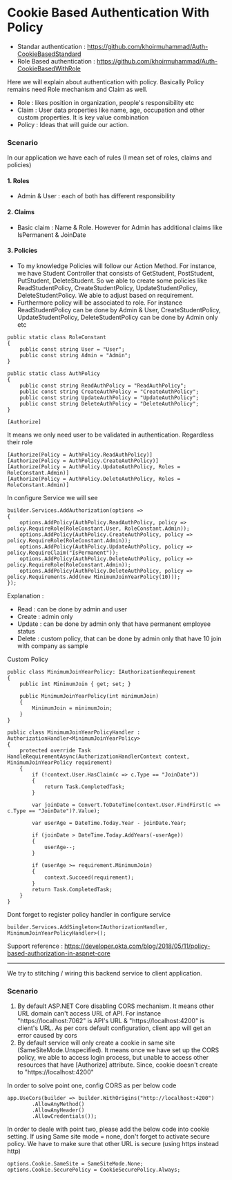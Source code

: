 # Cookie Based Authentication With Policy

- Standar authentication : https://github.com/khoirmuhammad/Auth-CookieBasedStandard
- Role Based authentication : https://github.com/khoirmuhammad/Auth-CookieBasedWithRole

Here we will explain about authentication with policy. Basically Policy remains need Role mechanism and Claim as well.
- Role : likes position in organization, people's responsibility etc
- Claim : User data properties like name, age, occupation and other custom properties. It is key value combination
- Policy : Ideas that will guide our action.

### Scenario
In our application we have each of rules (I mean set of roles, claims and policies)

#### 1. Roles
- Admin & User : each of both has different responsibility

#### 2. Claims
- Basic claim : Name & Role. However for Admin has additional claims like IsPermanent & JoinDate

#### 3. Policies
- To my knowledge Policies will follow our Action Method. For instance, we have Student Controller that consists of GetStudent, PostStudent, PutStudent, DeleteStudent. So we able to create some policies like ReadStudentPolicy, CreateStudentPolicy, UpdateStudentPolicy, DeleteStudentPolicy. We able to adjust based on requirement.
- Furthermore policy will be associated to role. For instance ReadStudentPolicy can be done by Admin & User, CreateStudentPolicy, UpdateStudentPolicy, DeleteStudentPolicy can be done by Admin only etc

```
public static class RoleConstant
{
    public const string User = "User";
    public const string Admin = "Admin";
}
```
```
public static class AuthPolicy
{
    public const string ReadAuthPolicy = "ReadAuthPolicy";
    public const string CreateAuthPolicy = "CreateAuthPolicy";
    public const string UpdateAuthPolicy = "UpdateAuthPolicy";
    public const string DeleteAuthPolicy = "DeleteAuthPolicy";
}
```

```
[Authorize]
```
It means we only need user to be validated in authentication. Regardless their role

```
[Authorize(Policy = AuthPolicy.ReadAuthPolicy)]
[Authorize(Policy = AuthPolicy.CreateAuthPolicy)]
[Authorize(Policy = AuthPolicy.UpdateAuthPolicy, Roles = RoleConstant.Admin)]
[Authorize(Policy = AuthPolicy.DeleteAuthPolicy, Roles = RoleConstant.Admin)]
```

In configure Service we will see
```
builder.Services.AddAuthorization(options =>
{
    options.AddPolicy(AuthPolicy.ReadAuthPolicy, policy => policy.RequireRole(RoleConstant.User, RoleConstant.Admin));
    options.AddPolicy(AuthPolicy.CreateAuthPolicy, policy => policy.RequireRole(RoleConstant.Admin));
    options.AddPolicy(AuthPolicy.UpdateAuthPolicy, policy => policy.RequireClaim("IsPermanent"));
    options.AddPolicy(AuthPolicy.DeleteAuthPolicy, policy => policy.RequireRole(RoleConstant.Admin));
    options.AddPolicy(AuthPolicy.DeleteAuthPolicy, policy => policy.Requirements.Add(new MinimumJoinYearPolicy(10)));
});
```
Explanation :
- Read : can be done by admin and user
- Create : admin only
- Update : can be done by admin only that have permanent employee status
- Delete : custom policy, that can be done by admin only that have 10 join with company as sample

Custom Policy

```
public class MinimumJoinYearPolicy: IAuthorizationRequirement
{
    public int MinimumJoin { get; set; }

    public MinimumJoinYearPolicy(int minimumJoin)
    {
        MinimumJoin = minimumJoin;
    }
}
```
```
public class MinimumJoinYearPolicyHandler : AuthorizationHandler<MinimumJoinYearPolicy>
{
    protected override Task HandleRequirementAsync(AuthorizationHandlerContext context, MinimumJoinYearPolicy requirement)
    {
        if (!context.User.HasClaim(c => c.Type == "JoinDate"))
        {
            return Task.CompletedTask;
        }

        var joinDate = Convert.ToDateTime(context.User.FindFirst(c => c.Type == "JoinDate")?.Value);

        var userAge = DateTime.Today.Year - joinDate.Year;

        if (joinDate > DateTime.Today.AddYears(-userAge))
        {
            userAge--;
        }

        if (userAge >= requirement.MinimumJoin)
        {
            context.Succeed(requirement);
        }
        return Task.CompletedTask;
    }
}
```

Dont forget to register policy handler in configure service
```
builder.Services.AddSingleton<IAuthorizationHandler, MinimumJoinYearPolicyHandler>();
```

Support reference : https://developer.okta.com/blog/2018/05/11/policy-based-authorization-in-aspnet-core

-------------------------------------------------------------------------------------------------------------------------
We try to stitching / wiring this backend service to client application. 

### Scenario
1. By default ASP.NET Core disabling CORS mechanism. It means other URL domain can't access URL of API. For instance "https://localhost:7062" is API's URL & "https://localhost:4200" is client's URL. As per cors default configuration, client app will get an error caused by cors
2. By default service will only create a cookie in same site (SameSiteMode.Unspecified). It means once we have set up the CORS policy, we able to access login process, but unable to access other resources that have [Authorize] attribute. Since, cookie doesn't create to "https://localhost:4200"

In order to solve point one, config CORS as per below code
```
app.UseCors(builder => builder.WithOrigins("http://localhost:4200")
        .AllowAnyMethod()
        .AllowAnyHeader()
        .AllowCredentials());
```

In order to deale with point two, please add the below code into cookie setting. If using Same site mode = none, don't forget to activate secure policy. We have to make sure that other URL is secure (using https instead http)
```
options.Cookie.SameSite = SameSiteMode.None;
options.Cookie.SecurePolicy = CookieSecurePolicy.Always;
```
